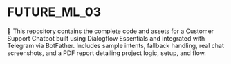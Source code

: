 # FUTURE_ML_03
🤖 This repository contains the complete code and assets for a Customer Support Chatbot built using Dialogflow Essentials and integrated with Telegram via BotFather. Includes sample intents, fallback handling, real chat screenshots, and a PDF report detailing project logic, setup, and flow.
